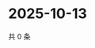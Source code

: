 # 2025-10-13

共 0 条

<!-- BEGIN BILIBILI -->
<!-- 最后更新时间 2025-10-13 01:07:03 +0800 -->

<!-- END BILIBILI -->